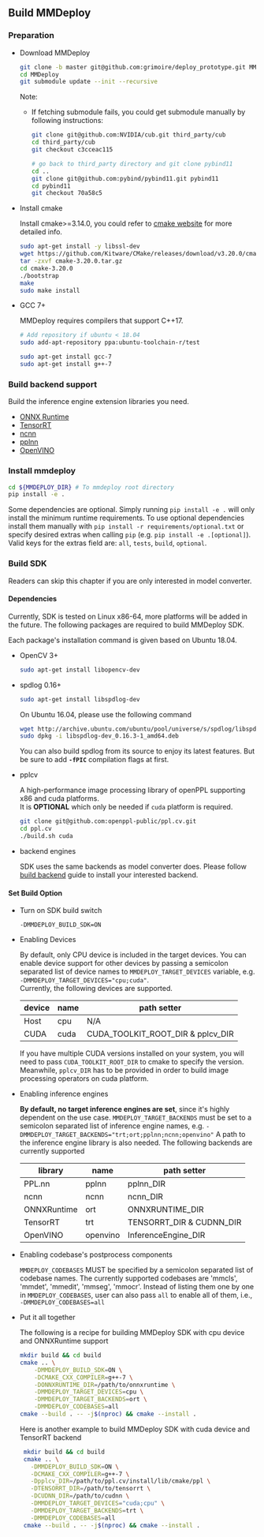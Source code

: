 ## Build MMDeploy

### Preparation

- Download MMDeploy

    ```bash
    git clone -b master git@github.com:grimoire/deploy_prototype.git MMDeploy
    cd MMDeploy
    git submodule update --init --recursive
    ```

    Note:

  - If fetching submodule fails, you could get submodule manually by following instructions:

      ```bash
      git clone git@github.com:NVIDIA/cub.git third_party/cub
      cd third_party/cub
      git checkout c3cceac115

      # go back to third_party directory and git clone pybind11
      cd ..
      git clone git@github.com:pybind/pybind11.git pybind11
      cd pybind11
      git checkout 70a58c5
      ```

- Install cmake

    Install cmake>=3.14.0, you could refer to [cmake website](https://cmake.org/install) for more detailed info.

    ```bash
    sudo apt-get install -y libssl-dev
    wget https://github.com/Kitware/CMake/releases/download/v3.20.0/cmake-3.20.0.tar.gz
    tar -zxvf cmake-3.20.0.tar.gz
    cd cmake-3.20.0
    ./bootstrap
    make
    sudo make install
    ```

- GCC 7+

    MMDeploy requires compilers that support C++17.
    ```bash
    # Add repository if ubuntu < 18.04
    sudo add-apt-repository ppa:ubuntu-toolchain-r/test

    sudo apt-get install gcc-7
    sudo apt-get install g++-7
    ```

### Build backend support

Build the inference engine extension libraries you need.

- [ONNX Runtime](backends/onnxruntime.md)
- [TensorRT](backends/tensorrt.md)
- [ncnn](backends/ncnn.md)
- [pplnn](backends/pplnn.md)
- [OpenVINO](backends/openvino.md)

### Install mmdeploy

```bash
cd ${MMDEPLOY_DIR} # To mmdeploy root directory
pip install -e .
```
Some dependencies are optional. Simply running `pip install -e .` will only install the minimum runtime requirements.
To use optional dependencies install them manually with `pip install -r requirements/optional.txt` or specify desired extras when calling `pip` (e.g. `pip install -e .[optional]`).
Valid keys for the extras field are: `all`, `tests`, `build`, `optional`.

### Build SDK

Readers can skip this chapter if you are only interested in model converter.

#### Dependencies

Currently, SDK is tested on Linux x86-64, more platforms will be added in the future. The following packages are required to build MMDeploy SDK.

Each package's installation command is given based on Ubuntu 18.04.

- OpenCV 3+

  ```bash
  sudo apt-get install libopencv-dev
  ```

- spdlog 0.16+

  ``` bash
  sudo apt-get install libspdlog-dev
  ```

  On Ubuntu 16.04, please use the following command
  ```bash
  wget http://archive.ubuntu.com/ubuntu/pool/universe/s/spdlog/libspdlog-dev_0.16.3-1_amd64.deb
  sudo dpkg -i libspdlog-dev_0.16.3-1_amd64.deb
  ```

  You can also build spdlog from its source to enjoy its latest features. But be sure to add **`-fPIC`** compilation flags at first.

- pplcv

  A high-performance image processing library of openPPL supporting x86 and cuda platforms.</br>
  It is **OPTIONAL** which only be needed if `cuda` platform is required.
  ```bash
  git clone git@github.com:openppl-public/ppl.cv.git
  cd ppl.cv
  ./build.sh cuda
  ```

- backend engines

  SDK uses the same backends as model converter does. Please follow [build backend](#build-backend-support) guide to install your interested backend.

#### Set Build Option

- Turn on SDK build switch

  `-DMMDEPLOY_BUILD_SDK=ON`


- Enabling Devices

   By default, only CPU device is included in the target devices. You can enable device support for other devices by
   passing a semicolon separated list of device names to `MMDEPLOY_TARGET_DEVICES` variable, e.g. `-DMMDEPLOY_TARGET_DEVICES="cpu;cuda"`. </br>
   Currently, the following devices are supported.

   | device |  name | path setter |
   |--------|-------|-------------|
   |  Host  |  cpu  |    N/A      |
   |  CUDA  |  cuda | CUDA_TOOLKIT_ROOT_DIR & pplcv_DIR |

   If you have multiple CUDA versions installed on your system, you will need to pass `CUDA_TOOLKIT_ROOT_DIR` to cmake to specify the version. </br>
   Meanwhile, `pplcv_DIR` has to be provided in order to build image processing operators on cuda platform.


- Enabling inference engines

   **By default, no target inference engines are set**, since it's highly dependent on the use case.
   `MMDEPLOY_TARGET_BACKENDS` must be set to a semicolon separated list of inference engine names,
   e.g. `-DMMDEPLOY_TARGET_BACKENDS="trt;ort;pplnn;ncnn;openvino"`
   A path to the inference engine library is also needed. The following backends are currently supported

   |   library   |  name    |   path setter   |
   |-------------|----------|-----------------|
   | PPL.nn      | pplnn    | pplnn_DIR       |
   | ncnn        | ncnn     | ncnn_DIR        |
   | ONNXRuntime | ort      | ONNXRUNTIME_DIR |
   | TensorRT    | trt      | TENSORRT_DIR & CUDNN_DIR |
   | OpenVINO    | openvino | InferenceEngine_DIR |

- Enabling codebase's postprocess components

  `MMDEPLOY_CODEBASES` MUST be specified by a semicolon separated list of codebase names.
  The currently supported codebases are 'mmcls', 'mmdet', 'mmedit', 'mmseg', 'mmocr'.
  Instead of listing them one by one in `MMDEPLOY_CODEBASES`, user can also pass `all` to enable all of them, i.e.,
  `-DMMDEPLOY_CODEBASES=all`


- Put it all together

  The following is a recipe for building MMDeploy SDK with cpu device and ONNXRuntime support
  ```Bash
  mkdir build && cd build
  cmake .. \
      -DMMDEPLOY_BUILD_SDK=ON \
      -DCMAKE_CXX_COMPILER=g++-7 \
      -DONNXRUNTIME_DIR=/path/to/onnxruntime \
      -DMMDEPLOY_TARGET_DEVICES=cpu \
      -DMMDEPLOY_TARGET_BACKENDS=ort \
      -DMMDEPLOY_CODEBASES=all
  cmake --build . -- -j$(nproc) && cmake --install .
  ```

  Here is another example to build MMDeploy SDK with cuda device and TensorRT backend

  ```Bash
   mkdir build && cd build
   cmake .. \
     -DMMDEPLOY_BUILD_SDK=ON \
     -DCMAKE_CXX_COMPILER=g++-7 \
     -Dpplcv_DIR=/path/to/ppl.cv/install/lib/cmake/ppl \
     -DTENSORRT_DIR=/path/to/tensorrt \
     -DCUDNN_DIR=/path/to/cudnn \
     -DMMDEPLOY_TARGET_DEVICES="cuda;cpu" \
     -DMMDEPLOY_TARGET_BACKENDS=trt \
     -DMMDEPLOY_CODEBASES=all
   cmake --build . -- -j$(nproc) && cmake --install .
  ```
